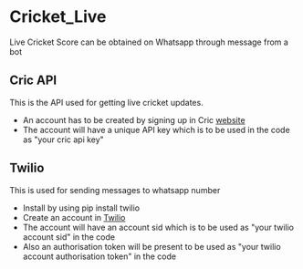 # Cricket_Live
Live Cricket Score can be obtained on Whatsapp through message from a bot

## Cric API
This is the API used for getting live cricket updates.</br>
* An account has to be created by signing up in Cric [website](https://www.cricapi.com/)
* The account will have a unique API key which is to be used in the code as "your cric api key"

## Twilio
This is used for sending messages to whatsapp number</br>
* Install by using pip install twilio
* Create an account in [Twilio](https://www.twilio.com/)
* The account will have an account sid which is to be used as "your twilio account sid" in the code
* Also an authorisation token will be present to be used as "your twilio account authorisation token" in the code

